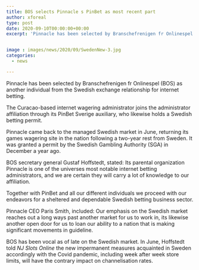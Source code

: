 ```yaml
---
title: BOS selects Pinnacle s PinBet as most recent part
author: xforeal 
type: post
date: 2020-09-10T00:00:00+00:00
excerpt: 'Pinnacle has been selected by Branschefrenigen fr Onlinespel (BOS) as another individual from the Swedish exchange relationship for internet gambling '


image : images/news/2020/09/SwedenNew-3.jpg
categories:
  - news

---
```

Pinnacle has been selected by Branschefrenigen fr Onlinespel (BOS) as another individual from the Swedish exchange relationship for internet betting. 

The Curacao-based internet wagering administrator joins the administrator affiliation through its PinBet Sverige auxiliary, who likewise holds a Swedish betting permit. 

Pinnacle came back to the managed Swedish market in June, returning its games wagering site in the nation following a two-year rest from Sweden. It was granted a permit by the Swedish Gambling Authority (SGA) in December a year ago. 

BOS secretary general Gustaf Hoffstedt, stated: Its parental organization Pinnacle is one of the universes most notable internet betting administrators, and we are certain they will carry a lot of knowledge to our affiliation. 

Together with PinBet and all our different individuals we proceed with our endeavors for a sheltered and dependable Swedish betting business sector. 

Pinnacle CEO Paris Smith, included: Our emphasis on the Swedish market reaches out a long ways past another market for us to work in, its likewise another open door for us to loan our ability to a nation that is making significant movements in guideline. 

BOS has been vocal as of late on the Swedish market. In June, Hoffstedt told _NJ Slots Online_ the new impermanent measures acquainted in Sweden accordingly with the Covid pandemic, including week after week store limits, will have the contrary impact on channelisation rates.